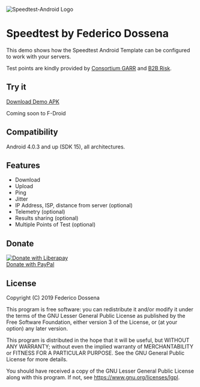  ![Speedtest-Android Logo](https://github.com/adolfintel/speedtest-android/blob/master/.github/Readme-Logo.png?raw=true)
 
# Speedtest by Federico Dossena
This demo shows how the Speedtest Android Template can be configured to work with your servers.

Test points are kindly provided by [Consortium GARR](https://garr.it) and [B2B Risk](https://b2brisk.com).

## Try it
[Download Demo APK](https://downloads.fdossena.com/geth.php?r=speedtest-android-apk)

Coming soon to F-Droid

## Compatibility
Android 4.0.3 and up (SDK 15), all architectures.

## Features
* Download
* Upload
* Ping
* Jitter
* IP Address, ISP, distance from server (optional)
* Telemetry (optional)
* Results sharing (optional)
* Multiple Points of Test (optional)

## Donate
[![Donate with Liberapay](https://liberapay.com/assets/widgets/donate.svg)](https://liberapay.com/fdossena/donate)  
[Donate with PayPal](https://www.paypal.me/sineisochronic)  

## License
Copyright (C) 2019 Federico Dossena

This program is free software: you can redistribute it and/or modify
it under the terms of the GNU Lesser General Public License as published by
the Free Software Foundation, either version 3 of the License, or
(at your option) any later version.

This program is distributed in the hope that it will be useful,
but WITHOUT ANY WARRANTY; without even the implied warranty of
MERCHANTABILITY or FITNESS FOR A PARTICULAR PURPOSE.  See the
GNU General Public License for more details.

You should have received a copy of the GNU Lesser General Public License
along with this program.  If not, see <https://www.gnu.org/licenses/lgpl>.
